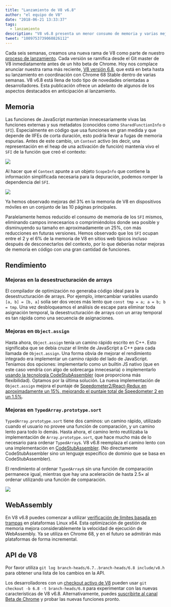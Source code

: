 ```yaml
---
title: "Lanzamiento de V8 v6.8"
author: "el equipo de V8"
date: "2018-06-21 13:33:37"
tags: 
  - lanzamiento
description: "V8 v6.8 presenta un menor consumo de memoria y varias mejoras de rendimiento."
tweet: "1009753739060826112"
---
```

Cada seis semanas, creamos una nueva rama de V8 como parte de nuestro [proceso de lanzamiento](/docs/release-process). Cada versión se ramifica desde el Git master de V8 inmediatamente antes de un hito beta de Chrome. Hoy nos complace anunciar nuestra rama más reciente, [V8 versión 6.8](https://chromium.googlesource.com/v8/v8.git/+log/branch-heads/6.8), que está en beta hasta su lanzamiento en coordinación con Chrome 68 Stable dentro de varias semanas. V8 v6.8 está llena de todo tipo de novedades orientadas a desarrolladores. Esta publicación ofrece un adelanto de algunos de los aspectos destacados en anticipación al lanzamiento.

<!--truncate-->
## Memoria

Las funciones de JavaScript mantenían innecesariamente vivas las funciones externas y sus metadatos (conocidos como `SharedFunctionInfo` o `SFI`). Especialmente en código que usa funciones en gran medida y que depende de IIFEs de corta duración, esto podría llevar a fugas de memoria espurias. Antes de este cambio, un `Context` activo (es decir, una representación en el heap de una activación de función) mantenía vivo el `SFI` de la función que creó el contexto:

![](/_img/v8-release-68/context-jsfunction-before.svg)

Al hacer que el `Context` apunte a un objeto `ScopeInfo` que contiene la información simplificada necesaria para la depuración, podemos romper la dependencia del `SFI`.

![](/_img/v8-release-68/context-jsfunction-after.svg)

Ya hemos observado mejoras del 3% en la memoria de V8 en dispositivos móviles en un conjunto de las 10 páginas principales.

Paralelamente hemos reducido el consumo de memoria de los `SFI` mismos, eliminando campos innecesarios o comprimiéndolos donde sea posible y disminuyendo su tamaño en aproximadamente un 25%, con más reducciones en futuras versiones. Hemos observado que los `SFI` ocupan entre el 2 y el 6% de la memoria de V8 en sitios web típicos incluso después de desconectarlos del contexto, por lo que deberías notar mejoras de memoria en código con una gran cantidad de funciones.

## Rendimiento

### Mejoras en la desestructuración de arrays

El compilador de optimización no generaba código ideal para la desestructuración de arrays. Por ejemplo, intercambiar variables usando `[a, b] = [b, a]` solía ser dos veces más lento que `const tmp = a; a = b; b = tmp`. Una vez desbloqueamos el análisis de escape para eliminar toda asignación temporal, la desestructuración de arrays con un array temporal es tan rápida como una secuencia de asignaciones.

### Mejoras en `Object.assign`

Hasta ahora, `Object.assign` tenía un camino rápido escrito en C++. Esto significaba que se debía cruzar el límite de JavaScript a C++ para cada llamada de `Object.assign`. Una forma obvia de mejorar el rendimiento integrado era implementar un camino rápido del lado de JavaScript. Teníamos dos opciones: implementarlo como un builtin JS nativo (que en este caso vendría con algo de sobrecarga innecesaria) o implementarlo [usando la tecnología CodeStubAssembler](/blog/csa) (que proporciona más flexibilidad). Optamos por la última solución. La nueva implementación de `Object.assign` mejora el puntaje de [Speedometer2/React-Redux en aproximadamente un 15%, mejorando el puntaje total de Speedometer 2 en un 1.5%](https://chromeperf.appspot.com/report?sid=d9ea9a2ae7cd141263fde07ea90da835cf28f5c87f17b53ba801d4ac30979558&start_rev=550155&end_rev=552590).

### Mejoras en `TypedArray.prototype.sort`

`TypedArray.prototype.sort` tiene dos caminos: un camino rápido, utilizado cuando el usuario no provee una función de comparación, y un camino lento para todo lo demás. Hasta ahora, el camino lento reutilizaba la implementación de `Array.prototype.sort`, que hace mucho más de lo necesario para ordenar `TypedArray`s. V8 v6.8 reemplaza el camino lento con una implementación en [CodeStubAssembler](/blog/csa). (No directamente CodeStubAssembler sino un lenguaje específico de dominio que se basa en CodeStubAssembler).

El rendimiento al ordenar `TypedArray`s sin una función de comparación permanece igual, mientras que hay una aceleración de hasta 2.5× al ordenar utilizando una función de comparación.

![](/_img/v8-release-68/typedarray-sort.svg)

## WebAssembly

En V8 v6.8 puedes comenzar a utilizar [verificación de límites basada en trampas](https://docs.google.com/document/d/17y4kxuHFrVxAiuCP_FFtFA2HP5sNPsCD10KEx17Hz6M/edit) en plataformas Linux x64. Esta optimización de gestión de memoria mejora considerablemente la velocidad de ejecución de WebAssembly. Ya se utiliza en Chrome 68, y en el futuro se admitirán más plataformas de forma incremental.

## API de V8

Por favor utiliza `git log branch-heads/6.7..branch-heads/6.8 include/v8.h` para obtener una lista de los cambios en la API.

Los desarrolladores con un [checkout activo de V8](/docs/source-code#using-git) pueden usar `git checkout -b 6.8 -t branch-heads/6.8` para experimentar con las nuevas características de V8 v6.8. Alternativamente, puedes [suscribirte al canal Beta de Chrome](https://www.google.com/chrome/browser/beta.html) y probar las nuevas funciones pronto.
